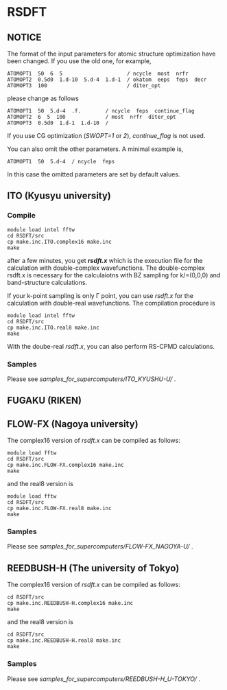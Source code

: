 # RSDFT

## NOTICE
The format of the input parameters for atomic structure optimization have been changed. If you use the old one, for example,

```
ATOMOPT1  50  6  5                     / ncycle  most  nrfr
ATOMOPT2  0.5d0  1.d-10  5.d-4  1.d-1  / okatom  eeps  feps  decr
ATOMOPT3  100                          / diter_opt
```

please change as follows

```
ATOMOPT1  50  5.d-4  .f.        / ncycle  feps  continue_flag
ATOMOPT2  6  5  100             / most  nrfr  diter_opt
ATOMOPT3  0.5d0  1.d-1  1.d-10  / 
```

If you use CG optimization (*SWOPT=1* or *2*), *continue_flag* is not used.

You can also omit the other parameters. A minimal example is,

```
ATOMOPT1  50  5.d-4  / ncycle  feps
```

In this case the omitted parameters are set by default values.
 


## ITO (Kyusyu university)

### Compile

```
module load intel fftw
cd RSDFT/src
cp make.inc.ITO.complex16 make.inc
make
```

after a few minutes, you get *__rsdft.x__* which is the execution file for the calculation with double-complex wavefunctions. The double-complex rsdft.x is necessary for the calculaiotns with BZ sampling for k/=(0,0,0) and band-structure calculations.

If your k-point sampling is only &Gamma; point, you can use *rsdft.x* for the calculation with double-real wavefunctions. The compilation procedure is

```
module load intel fftw
cd RSDFT/src
cp make.inc.ITO.real8 make.inc
make
```

With the doube-real *rsdft.x*, you can also perform RS-CPMD calculations.

### Samples
Please see *samples_for_supercomputers/ITO_KYUSHU-U/* .



## FUGAKU (RIKEN)



## FLOW-FX (Nagoya university)

The complex16 version of *rsdft.x* can be compiled as follows:

```
module load fftw
cd RSDFT/src
cp make.inc.FLOW-FX.complex16 make.inc
make
```

and the real8 version is

```
module load fftw
cd RSDFT/src
cp make.inc.FLOW-FX.real8 make.inc
make
```

### Samples
Please see *samples_for_supercomputers/FLOW-FX_NAGOYA-U/* .



## REEDBUSH-H (The university of Tokyo)

The complex16 version of *rsdft.x* can be compiled as follows:

```
cd RSDFT/src
cp make.inc.REEDBUSH-H.complex16 make.inc
make
```

and the real8 version is

```
cd RSDFT/src
cp make.inc.REEDBUSH-H.real8 make.inc
make
```

### Samples
Please see *samples_for_supercomputers/REEDBUSH-H_U-TOKYO/* .
